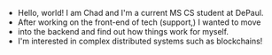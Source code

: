 - Hello, world! I am Chad and I'm a current MS CS student at DePaul.
- After working on the front-end of tech (support,) I wanted to move 
- into the backend and find out how things work for myself. 
- I'm interested in complex distributed systems such as blockchains!

